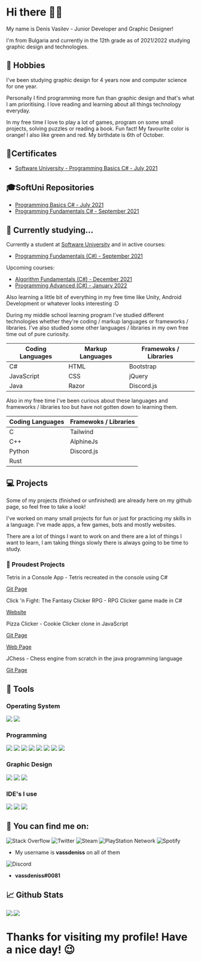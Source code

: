 # Hi there 👋😃
My name is Denis Vasilev - Junior Developer and Graphic Designer! 

I'm from Bulgaria and currently in the 12th grade as of 2021/2022 studying graphic design and technologies. 

## 📗 Hobbies 
I've been studying graphic design for 4 years now and computer science for one year. 

Personally I find programming more fun than graphic design and that's what I am prioritising. I love reading and learning about all things technology everyday. 

In my free time I love to play a lot of games, program on some small projects, solving puzzles or reading a book. Fun fact! My favourite color is orange! I also like green and red. My birthdate is 6th of October.

## 📑Certificates 
* [Software University - Programming Basics C# - July 2021](https://softuni.bg/certificates/details/112260/58fd4d38)

## 🎓SoftUni Repositories
* [Programming Basics C# - July 2021](https://github.com/vassdeniss/softuni-programming-basics-cs-july-solutions)
* [Programming Fundamentals C# - September 2021](https://github.com/vassdeniss/softuni-programming-fundamentals-cs-september-solutions)

## 🌱 Currently studying...
Currently a student at [Software University](https://softuni.bg/) and in active courses:
* [Programming Fundamentals (C#) - September 2021](https://softuni.bg/trainings/3447/programming-fundamentals-with-csharp-september-2021)

Upcoming courses:
* [Algorithm Fundamentals (C#) - December 2021](https://softuni.bg/trainings/3637/algorithms-fundamentals-with-c-sharp-december-2021)
* [Programming Advanced (C#) - January 2022](https://softuni.bg/trainings/3584/csharp-advanced-january-2022) 

Also learning a little bit of everything in my free time like Unity, Android Development or whatever looks interesting :D

During my middle school learning program I've studied different technologies whether they're coding / markup languages or frameworks / libraries.
I've also studied some other languages / libraries in my own free time out of pure curiosity.

| Coding Languages | Markup Languages | Framewoks / Libraries |
|------------------|------------------|-----------------------|
| C#               | HTML             | Bootstrap             |
| JavaScript       | CSS              | jQuery                |
| Java             | Razor            | Discord.js            |

Also in my free time I've been curious about these languages and frameworks / libraries too but have not gotten down to learning them.

| Coding Languages | Framewoks / Libraries |
|------------------|-----------------------|
| C                | Tailwind              |
| C++              | AlphineJs             |
| Python           | Discord.js            |
| Rust             |                       |

## 💻 Projects 
Some of my projects (finished or unfinished) are already here on my github page, so feel free to take a look! 

I've worked on many small projects for fun or just for practicing my skills in a language. I've made apps, a few games, bots and mostly websites.

There are a lot of things I want to work on and there are a lot of things I want to learn, I am taking things slowly there is always going to be time to study. 

### 🥇 Proudest Projects
Tetris in a Console App - Tetris recreated in the console using C#

[Git Page](https://github.com/vassdeniss/tetris-game-cs-console-app)

Click 'n Fight: The Fantasy Clicker RPG - RPG Clicker game made in C#

[Website](https://vassdeniss.github.io/clicknfight/)

Pizza Clicker - Cookie Clicker clone in JavaScript

[Git Page](https://github.com/vassdeniss/pizzaclicker)

[Web Page](https://vassdeniss.github.io/pizzaclicker/)

JChess - Chess engine from scratch in the java programming language

[Git Page](https://github.com/vassdeniss/JavaChessGame)

## 🔧 Tools 
### Operating System
![](https://img.shields.io/static/v1?label=OS&message=Windows&color=orange&style=plastic&logo=Windows)
![](https://img.shields.io/static/v1?label=OS&message=MacOS&color=orange&style=plastic&logo=macOS)

### Programming
![](https://img.shields.io/static/v1?label=Code&message=CSharp&color=orange&style=plastic&logo=C-sharp)
![](https://img.shields.io/static/v1?label=Code&message=JavaScript&color=orange&style=plastic&logo=JavaScript)
![](https://img.shields.io/static/v1?label=Code&message=Java&color=orange&style=plastic&logo=Java)
![](https://img.shields.io/static/v1?label=Code&message=HTML&color=orange&style=plastic&logo=HTML5)
![](https://img.shields.io/static/v1?label=Code&message=CSS&color=orange&style=plastic&logo=CSS3)
![](https://img.shields.io/static/v1?label=Framework&message=Bootstrap&color=orange&style=plastic&logo=Bootstrap)
![](https://img.shields.io/static/v1?label=Library&message=jQuery&color=orange&style=plastic&logo=jQuery)
![](https://img.shields.io/static/v1?label=Library&message=Discord.js&color=orange&style=plastic&logo=Discord)

### Graphic Design
![](https://img.shields.io/static/v1?label=Program&message=Photosho&color=orange&style=plastic&logo=adobe-photoshop)
![](https://img.shields.io/static/v1?label=Program&message=Illustrator&color=orange&style=plastic&logo=adobe-illustrator)
![](https://img.shields.io/static/v1?label=Program&message=InDesign&color=orange&style=plastic&logo=adobe-inDesign)

### IDE's I use
![](https://img.shields.io/static/v1?label=IDE&message=Visual%20Studio&color=orange&style=plastic&logo=visual-studio)
![](https://img.shields.io/static/v1?label=IDE&message=Visual%20Studio%20Code&color=orange&style=plastic&logo=visual-studio-code)
![](https://img.shields.io/static/v1?label=IDE&message=IntelliJ%20IDEA&color=orange&style=plastic&logo=IntelliJ-IDEA)

## 📱 You can find me on: 
<img alt="Stack Overflow" src="https://img.shields.io/badge/-Stackoverflow-FE7A16?style=for-the-badge&logo=stack-overflow&logoColor=white"/>
<img alt="Twitter" src="https://img.shields.io/badge/Twitter-%231DA1F2.svg?&style=for-the-badge&logo=Twitter&logoColor=white"/>
<img alt="Steam" src="https://img.shields.io/badge/steam-%23000000.svg?&style=for-the-badge&logo=steam&logoColor=white"/>
<img alt="PlayStation Network" src="https://img.shields.io/badge/PSN-%230070D1.svg?&style=for-the-badge&logo=Playstation&logoColor=white"/>
<img alt="Spotify" src="https://img.shields.io/badge/Spotify-1ED760?style=for-the-badge&logo=spotify&logoColor=white" /> 

* My username is **vassdeniss** on all of them

<img alt="Discord" src="https://img.shields.io/badge/Discord-%237289DA.svg?&style=for-the-badge&logo=discord&logoColor=white"/>

* **vassdeniss#0081**

## 📈 Github Stats

<a href="https://github.com/vassdeniss/vassdeniss">
  <img align="center" src="https://github-readme-stats.vercel.app/api?username=vassdeniss&line_height=27&count_private=true&show_icons=true&theme=great-gatsby&include_all_commits=true" />
</a>
<a href="https://github.com/vassdeniss/vassdeniss">
  <img align="center" src="https://github-readme-stats.vercel.app/api/top-langs/?username=vassdeniss&theme=chartreuse-dark&langs_count=3&hide=scss,less" />
</a>

# Thanks for visiting my profile! Have a nice day! 😉

<!--
**vassdeniss/vassdeniss** is a ✨ _special_ ✨ repository because its `README.md` (this file) appears on your GitHub profile.

Here are some ideas to get you started:

- 🔭 I’m currently working on ...
- 🌱 I’m currently learning ...
- 👯 I’m looking to collaborate on ...
- 🤔 I’m looking for help with ...
- 💬 Ask me about ...
- 📫 How to reach me: ...
- 😄 Pronouns: ...
- ⚡ Fun fact: ...
-->
